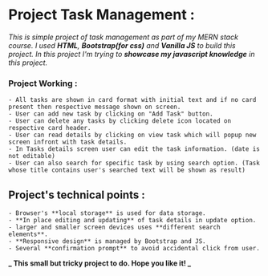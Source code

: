 # Project Task Management :

_This is simple project of task management as part of my MERN stack course. I used **HTML**, **Bootstrap(for css)** and **Vanilla JS** to build this project. In this project I'm trying to **showcase my javascript knowledge** in this project._
<br>

### Project Working :

    - All tasks are shown in card format with initial text and if no card present then respective message shown on screen.
    - User can add new task by clicking on "Add Task" button.
    - User can delete any tasks by clicking delete icon located on respective card header.
    - User can read details by clicking on view task which will popup new screen infront with task details.
    - In Tasks details screen user can edit the task information. (date is not editable)
    - User can also search for specific task by using search option. (Task whose title contains user's searched text will be shown as result)

## Project's technical points :

    - Browser's **local storage** is used for data storage.
    - **In place editing and updating** of task details in update option.
    - larger and smaller screen devices uses **different search elements**.
    - **Responsive design** is managed by Bootstrap and JS.
    - Several **confirmation prompt** to avoid accidental click from user.

**_ This small but tricky project to do. Hope you like it! _**

